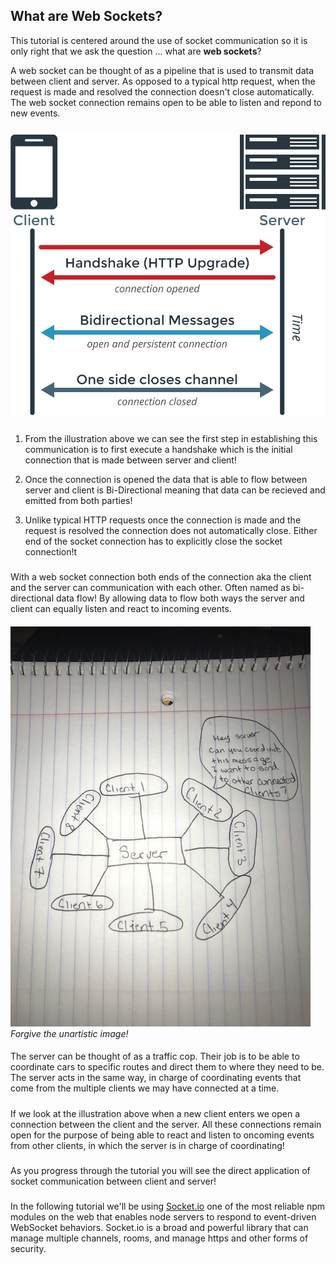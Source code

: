 ## What are Web Sockets?

This tutorial is centered around the use of socket communication so it is only right that we ask the question ... what are **web sockets**?

A web socket can be thought of as a pipeline that is used to transmit data between client and server. As opposed to a typical http request, when the request is made and resolved the connection doesn't close automatically. The web socket connection remains open to be able to listen and repond to new events.
#####
![Bi-Directional Communication](./assets/WebSockets-Diagram.png)
#####
1. From the illustration above we can see the first step in establishing this communication is to first execute a handshake which is the initial connection that is made between server and client!

2. Once the connection is opened the data that is able to flow between server and client is Bi-Directional meaning that data can be recieved and emitted from both parties!

3. Unlike typical HTTP requests once the connection is made and the request is resolved the connection does not automatically close. Either end of the socket connection has to explicitly close the socket connection!t
#####
With a web socket connection both ends of the connection aka the client and the server can communication with each other. Often named as bi-directional data flow! By allowing data to flow both ways the server and client can equally listen and react to incoming events.
#### 
![Multiple Connected Clients](./assets/ConnectedClients.jpg)
_Forgive the unartistic image!_
####
The server can be thought of as a traffic cop. Their job is to be able to coordinate cars to specific routes and direct them to where they need to be. The server acts in the same way, in charge of coordinating events that come from the multiple clients we may have connected at a time.
#####
If we look at the illustration above when a new client enters we open a connection between the client and the server. All these connections remain open for the purpose of being able to react and listen to oncoming events from other clients, in which the server is in charge of coordinating!
#####
As you progress through the tutorial you will see the direct application of socket communication between client and server!
#####
In the following tutorial we'll be using [Socket.io](https://socket.io/) one of the most reliable npm modules on the web that enables node servers to respond to event-driven WebSocket behaviors. Socket.io is a broad and powerful library that can manage multiple channels, rooms, and manage https and other forms of security. 